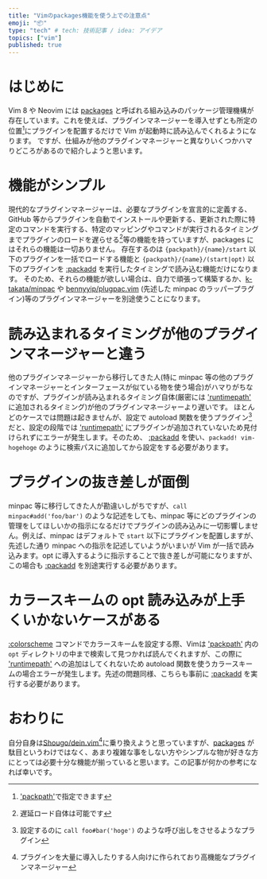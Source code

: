 ```yaml
---
title: "Vimのpackages機能を使う上での注意点"
emoji: "📦"
type: "tech" # tech: 技術記事 / idea: アイデア
topics: ["vim"]
published: true
---
```


# はじめに
Vim 8 や Neovim には [packages](https://vim-jp.org/vimdoc-ja/repeat.html#packages) と呼ばれる組み込みのパッケージ管理機構が存在しています。これを使えば、プラグインマネージャーを導入せずとも所定の位置[^1]にプラグインを配置するだけで Vim が起動時に読み込んでくれるようになります。
ですが、仕組みが他のプラグインマネージャーと異なりいくつかハマりどころがあるので紹介しようと思います。

# 機能がシンプル
現代的なプラグインマネージャーは、必要なプラグインを宣言的に定義する、GitHub 等からプラグインを自動でインストールや更新する、更新された際に特定のコマンドを実行する、特定のマッピングやコマンドが実行されるタイミングまでプラグインのロードを遅らせる[^2]等の機能を持っていますが、packages にはそれらの機能は一切ありません。
存在するのは `{packpath}/{name}/start` 以下のプラグインを一括でロードする機能と `{packpath}/{name}/(start|opt)` 以下のプラグインを [:packadd](https://vim-jp.org/vimdoc-ja/repeat.html#:packadd) を実行したタイミングで読み込む機能だけになります。
そのため、それらの機能が欲しい場合は、自力で頑張って構築するか、[k-takata/minpac](https://github.com/k-takata/minpac) や [bennyyip/plugpac.vim](https://github.com/bennyyip/plugpac.vim) (先述した minpac のラッパープラグイン)等のプラグインマネージャーを別途使うことになります。

# 読み込まれるタイミングが他のプラグインマネージャーと違う
他のプラグインマネージャーから移行してきた人(特に minpac 等の他のプラグインマネージャーとインターフェースが似ている物を使う場合)がハマりがちなのですが、プラグインが読み込まれるタイミング自体(厳密には ['runtimepath'](https://vim-jp.org/vimdoc-ja/options.html#'runtimepath') に追加されるタイミング)が他のプラグインマネージャーより遅いです。
ほとんどのケースでは問題は起きませんが、設定で autoload 関数を使うプラグイン[^3]だと、設定の段階では ['runtimepath'](https://vim-jp.org/vimdoc-ja/options.html#'runtimepath') にプラグインが追加されていないため見付けられずにエラーが発生します。そのため、 [:packadd](https://vim-jp.org/vimdoc-ja/repeat.html#:packadd) を使い、`packadd! vim-hogehoge` のように検索パスに追加してから設定をする必要があります。

# プラグインの抜き差しが面倒
minpac 等に移行してきた人が勘違いしがちですが、`call minpac#add('foo/bar')` のような記述をしても、minpac 等にどのプラグインの管理をしてほしいかの指示になるだけでプラグインの読み込みに一切影響しません。例えば、minpac はデフォルトで `start` 以下にプラグインを配置しますが、先述した通り minpac への指示を記述していようがいまいが Vim が一括で読み込みます。opt に導入するように指示することで抜き差しが可能になりますが、この場合も [:packadd](https://vim-jp.org/vimdoc-ja/repeat.html#:packadd) を別途実行する必要があります。

# カラースキームの opt 読み込みが上手くいかないケースがある
[:colorscheme](https://vim-jp.org/vimdoc-ja/syntax.html#:colorscheme) コマンドでカラースキームを設定する際、Vimは ['packpath'](https://vim-jp.org/vimdoc-ja/options.html#'packpath') 内の `opt` ディレクトリの中まで検索して見つかれば読んでくれますが、この際に ['runtimepath'](https://vim-jp.org/vimdoc-ja/options.html#'runtimepath') への追加はしてくれないため autoload 関数を使うカラースキームの場合エラーが発生します。先述の問題同様、こちらも事前に [:packadd](https://vim-jp.org/vimdoc-ja/repeat.html#:packadd) を実行する必要があります。

# おわりに
自分自身は[Shougo/dein.vim](https://github.com/Shougo/dein.vim)[^4]に乗り換えようと思っていますが、[packages](https://vim-jp.org/vimdoc-ja/repeat.html#packages) が駄目というわけではなく、あまり複雑な事をしない方やシンプルな物が好きな方にとっては必要十分な機能が揃っていると思います。この記事が何かの参考になれば幸いです。

[^1]: ['packpath'](https://vim-jp.org/vimdoc-ja/options.html#'packpath')で指定できます
[^2]: 遅延ロード自体は可能です
[^3]: 設定するのに `call foo#bar('hoge')` のような呼び出しをさせるようなプラグイン
[^4]: プラグインを大量に導入したりする人向けに作られており高機能なプラグインマネージャー
